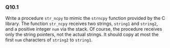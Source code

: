 
### Q10.1

Write a procedure `str_ncpy` to mimic the `strncpy` function provided by the C library.
The function `str_ncpy` receives two strings, `string1` and `string2`, and a
positive integer `num` via the stack. Of course, the procedure receives only the string
pointers, not the actual strings. It should copy at most the first `num` characters of
`string2` to `string1`.